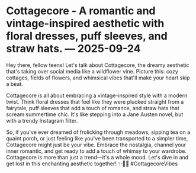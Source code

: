 # Cottagecore - A romantic and vintage-inspired aesthetic with floral dresses, puff sleeves, and straw hats. — 2025-09-24

Hey there, fellow teens! Let's talk about Cottagecore, the dreamy aesthetic that's taking over social media like a wildflower vine. Picture this: cozy cottages, fields of flowers, and whimsical vibes that'll make your heart skip a beat.

Cottagecore is all about embracing a vintage-inspired style with a modern twist. Think floral dresses that feel like they were plucked straight from a fairytale, puff sleeves that add a touch of romance, and straw hats that scream summertime chic. It's like stepping into a Jane Austen novel, but with a trendy Instagram filter.

So, if you've ever dreamed of frolicking through meadows, sipping tea on a quaint porch, or just feeling like you've been transported to a simpler time, Cottagecore might just be your vibe. Embrace the nostalgia, channel your inner romantic, and get ready to add a touch of whimsy to your wardrobe. Cottagecore is more than just a trend—it's a whole mood. Let's dive in and get lost in this enchanting aesthetic together! ✨🌿🌸 #CottagecoreVibes
